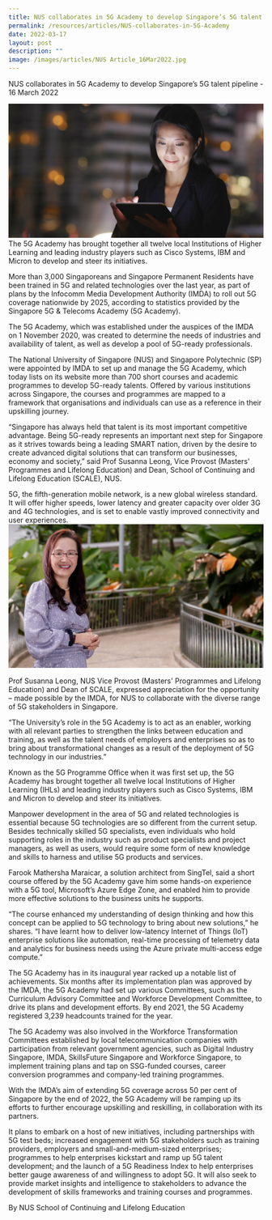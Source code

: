 ```yaml
---
title: NUS collaborates in 5G Academy to develop Singapore’s 5G talent pipeline
permalink: /resources/articles/NUS-collaborates-in-5G-Academy
date: 2022-03-17
layout: post
description: ""
image: /images/articles/NUS Article_16Mar2022.jpg
---
```

NUS collaborates in 5G Academy to develop Singapore’s 5G talent pipeline - 16 March 2022

![NUS News](/images/articles/NUS%20Article_16Mar2022.jpg)
The 5G Academy has brought together all twelve local Institutions of Higher Learning and leading industry players such as Cisco Systems, IBM and Micron to develop and steer its initiatives.

More than 3,000 Singaporeans and Singapore Permanent Residents have been trained in 5G and related technologies over the last year, as part of plans by the Infocomm Media Development Authority (IMDA) to roll out 5G coverage nationwide by 2025, according to statistics provided by the Singapore 5G & Telecoms Academy (5G Academy).

The 5G Academy, which was established under the auspices of the IMDA on 1 November 2020, was created to determine the needs of industries and availability of talent, as well as develop a pool of 5G-ready professionals.

The National University of Singapore (NUS) and Singapore Polytechnic (SP) were appointed by IMDA to set up and manage the 5G Academy, which today lists on its website more than 700 short courses and academic programmes to develop 5G-ready talents. Offered by various institutions across Singapore, the courses and programmes are mapped to a framework that organisations and individuals can use as a reference in their upskilling journey.

“Singapore has always held that talent is its most important competitive advantage. Being 5G-ready represents an important next step for Singapore as it strives towards being a leading SMART nation, driven by the desire to create advanced digital solutions that can transform our businesses, economy and society,” said Prof Susanna Leong, Vice Provost (Masters' Programmes and Lifelong Education) and Dean, School of Continuing and Lifelong Education (SCALE), NUS.

5G, the fifth-generation mobile network, is a new global wireless standard. It will offer higher speeds, lower latency and greater capacity over older 3G and 4G technologies, and is set to enable vastly improved connectivity and user experiences.
![](/images/articles/profsusannaleong1920x1080.jpg)

Prof Susanna Leong, NUS Vice Provost (Masters' Programmes and Lifelong Education) and Dean of SCALE, expressed appreciation for the opportunity – made possible by the IMDA, for NUS to collaborate with the diverse range of 5G stakeholders in Singapore.

“The University’s role in the 5G Academy is to act as an enabler, working with all relevant parties to strengthen the links between education and training, as well as the talent needs of employers and enterprises so as to bring about transformational changes as a result of the deployment of 5G technology in our industries.”

Known as the 5G Programme Office when it was first set up, the 5G Academy has brought together all twelve local Institutions of Higher Learning (IHLs) and leading industry players such as Cisco Systems, IBM and Micron to develop and steer its initiatives.

Manpower development in the area of 5G and related technologies is essential because 5G technologies are so different from the current setup. Besides technically skilled 5G specialists, even individuals who hold supporting roles in the industry such as product specialists and project managers, as well as users, would require some form of new knowledge and skills to harness and utilise 5G products and services.

Farook Mathersha Maraicar, a solution architect from SingTel, said a short course offered by the 5G Academy gave him some hands-on experience with a 5G tool, Microsoft’s Azure Edge Zone, and enabled him to provide more effective solutions to the business units he supports.

“The course enhanced my understanding of design thinking and how this concept can be applied to 5G technology to bring about new solutions,” he shares. “I have learnt how to deliver low-latency Internet of Things (IoT) enterprise solutions like automation, real-time processing of telemetry data and analytics for business needs using the Azure private multi-access edge compute.”

The 5G Academy has in its inaugural year racked up a notable list of achievements. Six months after its implementation plan was approved by the IMDA, the 5G Academy had set up various Committees, such as the Curriculum Advisory Committee and Workforce Development Committee, to drive its plans and development efforts. By end 2021, the 5G Academy registered 3,239 headcounts trained for the year.

The 5G Academy was also involved in the Workforce Transformation Committees established by local telecommunication companies with participation from relevant government agencies, such as Digital Industry Singapore, IMDA, SkillsFuture Singapore and Workforce Singapore, to implement training plans and tap on SSG-funded courses, career conversion programmes and company-led training programmes.

With the IMDA’s aim of extending 5G coverage across 50 per cent of Singapore by the end of 2022, the 5G Academy will be ramping up its efforts to further encourage upskilling and reskilling, in collaboration with its partners.

It plans to embark on a host of new initiatives, including partnerships with 5G test beds; increased engagement with 5G stakeholders such as training providers, employers and small-and-medium-sized enterprises; programmes to help enterprises kickstart and ramp up 5G talent development; and the launch of a 5G Readiness Index to help enterprises better gauge awareness of and willingness to adopt 5G. It will also seek to provide market insights and intelligence to stakeholders to advance the development of skills frameworks and training courses and programmes.

By NUS School of Continuing and Lifelong Education